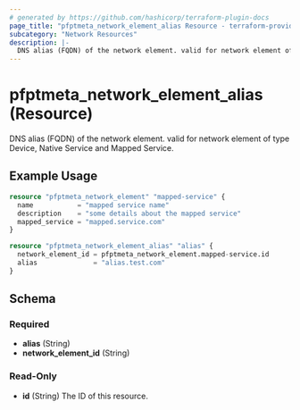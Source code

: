 ```yaml
---
# generated by https://github.com/hashicorp/terraform-plugin-docs
page_title: "pfptmeta_network_element_alias Resource - terraform-provider-pfptmeta"
subcategory: "Network Resources"
description: |-
  DNS alias (FQDN) of the network element. valid for network element of type Device, Native Service and Mapped Service.
---
```


# pfptmeta_network_element_alias (Resource)

DNS alias (FQDN) of the network element. valid for network element of type Device, Native Service and Mapped Service.

## Example Usage

```terraform
resource "pfptmeta_network_element" "mapped-service" {
  name           = "mapped service name"
  description    = "some details about the mapped service"
  mapped_service = "mapped.service.com"
}

resource "pfptmeta_network_element_alias" "alias" {
  network_element_id = pfptmeta_network_element.mapped-service.id
  alias              = "alias.test.com"
}
```

<!-- schema generated by tfplugindocs -->
## Schema

### Required

- **alias** (String)
- **network_element_id** (String)

### Read-Only

- **id** (String) The ID of this resource.
